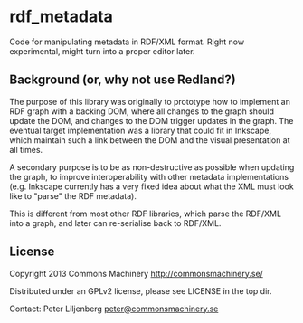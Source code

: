 rdf_metadata
============

Code for manipulating metadata in RDF/XML format. Right now
experimental, might turn into a proper editor later.


Background (or, why not use Redland?)
-------------------------------------

The purpose of this library was originally to prototype how to
implement an RDF graph with a backing DOM, where all changes to the
graph should update the DOM, and changes to the DOM trigger updates in
the graph.  The eventual target implementation was a library that
could fit in Inkscape, which maintain such a link between the DOM and
the visual presentation at all times.

A secondary purpose is to be as non-destructive as possible when
updating the graph, to improve interoperability with other metadata
implementations (e.g. Inkscape currently has a very fixed idea about
what the XML must look like to "parse" the RDF metadata).

This is different from most other RDF libraries, which parse the
RDF/XML into a graph, and later can re-serialise back to RDF/XML.


License
-------

Copyright 2013 Commons Machinery http://commonsmachinery.se/

Distributed under an GPLv2 license, please see LICENSE in the top dir.

Contact: Peter Liljenberg <peter@commonsmachinery.se>

